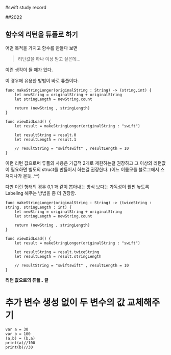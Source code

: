 #swift study record

##2022

## 함수의 리턴을 튜플로 하기
어떤 목적을 가지고 함수를 만들다 보면 
>리턴값을 하나 이상 받고 싶은데...

이런 생각이 들 때가 있다.

이 경우에 유용한 방법이 바로 튜플이다.

```
func makeStringLonger(originalString : String) -> (string,int) {
    let newString = originalString + originalString
    let stringLength = newString.count
    
    return (newString , stringLength)
}

func viewDidLoad() {
    let result = makeStringLonger(originalString : "swift")
    
    let resultString = result.0
    let resultLength = result.1
    
    // resultString = "swiftswift" , resultLength = 10
}
```

이런 리턴 값으로써 튜플의 사용은 가급적 2개로 제한하는걸 권장하고 그 이상의 리턴값이 필요하면 별도의 struct를 만들어서 하는걸 권장한다.
(어느 이름모를 블로그에서 스쳐지나가 본듯..^^)

다만 이런 형태의 경우 0,1 과 같이 뽑아내는 방식 보다는 가독성이 훨씬 높도록 Labeling 해주는 방법을 좀 더 권장함.

```
func makeStringLonger(originalString : String) -> (twiceString : string, stringLength : int) {
    let newString = originalString + originalString
    let stringLength = newString.count
    
    return (newString , stringLength)
}

func viewDidLoad() {
    let result = makeStringLonger(originalString : "swift")
    
    let resultString = result.twiceString
    let resultLength = result.stringLength
    
    // resultString = "swiftswift" , resultLength = 10
}
```

**리턴 값으로의 튜플.. 끝**

# 추가 변수 생성 없이 두 변수의 값 교체해주기

```
var a = 30
var b = 100
(a,b) = (b,a)
print(a)//100
print(b)//30
```

